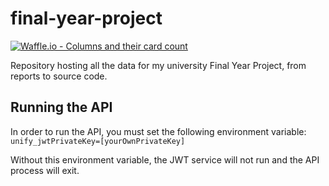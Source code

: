 # final-year-project
[![Waffle.io - Columns and their card count](https://badge.waffle.io/alexcosta97/final-year-project.svg?columns=all)](https://waffle.io/alexcosta97/final-year-project)

Repository hosting all the data for my university Final Year Project, from reports to source code.

## Running the API
In order to run the API, you must set the following environment variable:
`unify_jwtPrivateKey=[yourOwnPrivateKey]`

Without this environment variable, the JWT service will not run and the API process will exit.
